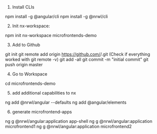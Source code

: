 1. Install CLIs

npm install -g @angular/cli
npm install -g @nrwl/cli

2. Init nx-workspace:

npm init nx-workspace microfrontends-demo

3. Add to Github

git init
git remote add origin https://github.com/<username>/<repo-name>.git (Check if everything worked with git remote -v)
git add -all
git commit -m "initial commit"
git push origin master

4. Go to Workspace

cd microfrontends-demo

5. add additional capabilities to nx

ng add @nrwl/angular --defaults
ng add @angular/elements

6. generate microfrontend-apps

ng g @nrwl/angular:application app-shell
ng g @nrwl/angular:application microfrontend1
ng g @nrwl/angular:application microfrontend2
